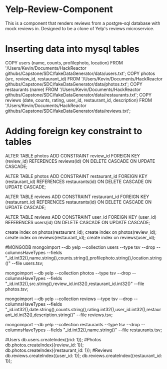 # Yelp-Review-Component
This is a component that renders reviews from a postgre-sql database with mock reviews in. Designed to be a clone of Yelp's reviews microservice.

# Inserting data into mysql tables
COPY users (name, counts, profilephoto, location) FROM '/Users/Kevin/Documents/HackReactor githubs/Capstone/SDC/fakeDataGenerator/data/users.txt';
COPY photos (src, review_id, restaurant_id) FROM '/Users/Kevin/Documents/HackReactor githubs/Capstone/SDC/fakeDataGenerator/data/photos.txt';
COPY restaurants (name) FROM '/Users/Kevin/Documents/HackReactor githubs/Capstone/SDC/fakeDataGenerator/data/restaurants.txt';
COPY reviews (date, counts, rating, user_id, restaurant_id, description) FROM '/Users/Kevin/Documents/HackReactor githubs/Capstone/SDC/fakeDataGenerator/data/reviews.txt';

# Adding foreign key constraint to tables
ALTER TABLE photos
ADD CONSTRAINT review_id
FOREIGN KEY (review_id)
REFERENCES reviews(id)
ON DELETE CASCADE 
ON UPDATE CASCADE;

ALTER TABLE photos
ADD CONSTRAINT restaurant_id
FOREIGN KEY (restaurant_id)
REFERENCES restaurants(id)
ON DELETE CASCADE 
ON UPDATE CASCADE;

ALTER TABLE reviews
ADD CONSTRAINT restaurant_id
FOREIGN KEY (restaurant_id)
REFERENCES restaurants(id)
ON DELETE CASCADE 
ON UPDATE CASCADE;

ALTER TABLE reviews
ADD CONSTRAINT user_id
FOREIGN KEY (user_id)
REFERENCES users(id)
ON DELETE CASCADE 
ON UPDATE CASCADE;

create index on photos(restaurant_id);
create index on photos(review_id);
create index on reviews(restaurant_id);
create index on reviews(user_id);



#MONGODB
mongoimport --db yelp --collection users --type tsv --drop --columnsHaveTypes --fields "_id.int32(),name.string(),counts.string(),profilephoto.string(),location.string()" --file users.tsv;

mongoimport --db yelp --collection photos --type tsv --drop --columnsHaveTypes --fields "_id.int32(),src.string(),review_id.int32(),restaurant_id.int32()" --file photos.tsv;

mongoimport --db yelp --collection reviews --type tsv --drop --columnsHaveTypes --fields "_id.int32(),date.string(),counts.string(),rating.int32(),user_id.int32(),restaurant_id.int32(),description.string()" --file reviews.tsv;

mongoimport --db yelp --collection restaurants --type tsv --drop --columnsHaveTypes --fields "_id.int32(),name.string()" --file restaurants.tsv;

#Users
db.users.createIndex({rid: 1});
#Photos
db.photos.createIndex({review_id: 1});
db.photos.createIndex({restaurant_id: 1});
#Reviews
db.reviews.createIndex({user_id: 1});
db.reviews.createIndex({restaurant_id: 1});
